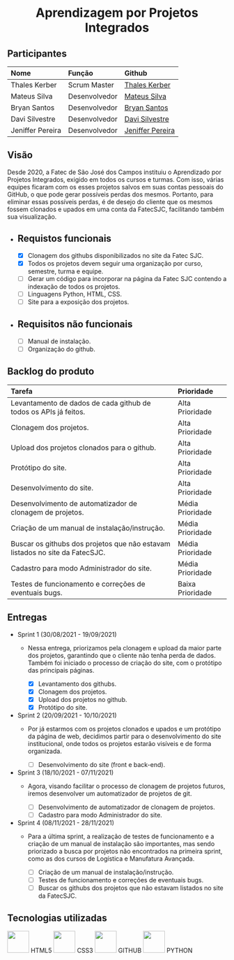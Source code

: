 <h1 align="center">
  Aprendizagem por Projetos Integrados
  
  
</h1>
  
  
  
<h2>Participantes</h2>
  
Nome | Função | Github
:--- | :--- | :---
Thales Kerber |Scrum Master | [Thales Kerber](https://github.com/thaleskerber)
Mateus Silva | Desenvolvedor | [Mateus Silva](https://github.com/mateushlsilva)
Bryan Santos | Desenvolvedor | [Bryan Santos](https://github.com/bryansantos13)
Davi Silvestre | Desenvolvedor | [Davi Silvestre](https://github.com/silvestredavi)
Jeniffer Pereira | Desenvolvedor | [Jeniffer Pereira](https://github.com/jennyads) 

<h2>Visão</h2>

  Desde 2020, a Fatec de São José dos Campos instituiu o Aprendizado por Projetos Integrados, exigido em todos os cursos e turmas. Com isso, várias equipes ficaram com os esses projetos salvos em suas contas pessoais do GitHub, o que pode gerar possíveis perdas dos mesmos. Portanto, para eliminar essas possíveis perdas, é de desejo do cliente que os mesmos fossem clonados e upados em uma conta da FatecSJC, facilitando também sua visualização.

* Requistos funcionais
   ---
   - [x] Clonagem dos githubs disponibilizados no site da Fatec SJC.
   - [x] Todos os projetos devem seguir uma organização por curso, semestre, turma e equipe.
   - [ ] Gerar um código para incorporar na página da Fatec SJC contendo a indexação de todos os projetos.
   - [ ] Linguagens Python, HTML, CSS.
   - [ ] Site para a exposição dos projetos.

* Requisitos não funcionais
  ---
  - [ ] Manual de instalação.
  - [ ] Organização do github.
  
<h2>Backlog do produto</h2>

Tarefa | Prioridade
:--- | :--- |
Levantamento de dados de cada github de todos os APIs já feitos. | Alta Prioridade
Clonagem dos projetos. | Alta Prioridade
Upload dos projetos clonados para o github. | Alta Prioridade
Protótipo do site. | Alta Prioridade
Desenvolvimento do site. | Alta Prioridade
Desenvolvimento de automatizador de clonagem de projetos. | Média Prioridade
Criação de um manual de instalação/instrução. | Média Prioridade
Buscar os githubs dos projetos que não estavam listados no site da FatecSJC. | Média Prioridade
Cadastro para modo Administrador do site. | Média Prioridade
Testes de funcionamento e correções de eventuais bugs. | Baixa Prioridade

<h2>Entregas</h2>

* Sprint 1 (30/08/2021 - 19/09/2021)
   - Nessa entrega, priorizamos pela clonagem e upload da maior parte dos projetos, garantindo que o cliente não tenha perda de dados. Também foi iniciado o processo de criação do site, com o protótipo das principais páginas.
   
      - [x] Levantamento dos githubs.
      - [x] Clonagem dos projetos.
      - [x] Upload dos projetos no github.
      - [x] Protótipo do site.

* Sprint 2 (20/09/2021 - 10/10/2021)
   - Por já estarmos com os projetos clonados e upados e um protótipo da página de web, decidimos partir para o desenvolvimento do site institucional, onde todos os projetos estarão visíveis e de forma organizada.
   
      - [ ] Desenvolvimento do site (front e back-end).
   
* Sprint 3 (18/10/2021 - 07/11/2021)
   - Agora, visando facilitar o processo de clonagem de projetos futuros, iremos desenvolver um automatizador de projetos de git. 
   
      - [ ] Desenvolvimento de automatizador de clonagem de projetos.
      - [ ] Cadastro para modo Administrador do site.

* Sprint 4 (08/11/2021 - 28/11/2021)
   - Para a última sprint, a realização de testes de funcionamento e a criação de um manual de instalação são importantes, mas sendo priorizado a busca por projetos não encontrados na primeira sprint, como as dos cursos de Logística e Manufatura Avançada.
   
      - [ ] Criação de um manual de instalação/instrução.
      - [ ] Testes de funcionamento e correções de eventuais bugs.
      - [ ] Buscar os githubs dos projetos que não estavam listados no site da FatecSJC.

<h2>Tecnologias utilizadas</h2>

  <div>
  <img width="50 rem" src="https://cdn.jsdelivr.net/gh/devicons/devicon/icons/html5/html5-original.svg"/> HTML5
  <img width="50 rem" src="https://cdn.jsdelivr.net/gh/devicons/devicon/icons/css3/css3-original.svg"/> CSS3
  <img width="50 rem" src="https://cdn.jsdelivr.net/gh/devicons/devicon/icons/github/github-original.svg"/> GITHUB
  <img width="50 rem" src="https://cdn.jsdelivr.net/gh/devicons/devicon/icons/python/python-original.svg"/> PYTHON
  </div>



